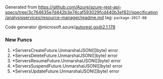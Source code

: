 Generated from https://github.com/Azure/azure-rest-api-specs/tree/3c764635e7d442b3e74caf593029fcd440b3ef82//specification/analysisservices/resource-manager/readme.md tag: `package-2017-08`

Code generator @microsoft.azure/autorest.go@2.1.178


### New Funcs

1. *ServersCreateFuture.UnmarshalJSON([]byte) error
1. *ServersDeleteFuture.UnmarshalJSON([]byte) error
1. *ServersResumeFuture.UnmarshalJSON([]byte) error
1. *ServersSuspendFuture.UnmarshalJSON([]byte) error
1. *ServersUpdateFuture.UnmarshalJSON([]byte) error
